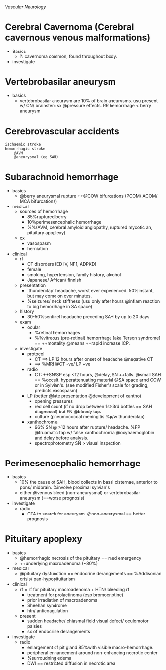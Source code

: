 ###### Vascular Neurology

# Cerebral Cavernoma (Cerebral cavernous venous malformations)
- Basics
    + ?: cavernoma common, found throughout body.
- investigate  

# Vertebrobasilar aneurysm
- basics
    + vertebrobasilar aneurysm are 10% of brain aneurysms. usu present w/ CN/ brainstem sx @pressure effects. RR hemorrhage < berry aneurysm




# Cerebrovascular accidents 
    ischaemic stroke
    hemorrhagic stroke
        @AVM
        @aneurysmal (eg SAH)


# Subarachnoid hemorrhage
- basics
    + @berry aneurysmal rupture ++@COW bifurcations (PCOM/ ACOM/ MCA bifurcations)
- medical
    + sources of hemorrhage
        * 85%ruptured berry 
        * 10%perimesencephalic hemorrhage
        * %%(AVM, cerebral amyloid angiopathy, ruptured mycotic an, pituitary apoplexy)
    + cx
        * vasospasm
        * herniation
- clinical
    + rf
        * CT disorders (ED IV, NF1, ADPKD)
        * female
        * smoking, hypertension, family history, alcohol
        * Japanese/ African/ finnish
    + presentation
        * 'thunderclap' headache, worst ever experienced. 50%instant, but may come on over minutes.
        * %seizures/ neck stiffness (usu only after hours @inflam reaction to big hemorrhage in SA space)
    + history
        * 30-50%sentinel headache preceding SAH by up to 20 days
    + exam 
        * ocular
            - %retinal hemorrhages
            - %%vitreous (pre-retinal) hemorrhage [aka Terson syndrome] == ++mortality @means ++rapid increase ICP.
    + investigate
        * protocol
            - CT ==> LP 12 hours after onset of headache @negative CT 
            - ==> %MRI @CT -ve/ LP +ve
        * radio
            - CT: ++SN/SP esp <12 hours, @delay, SN ++falls. @small SAH == %occult. hyperattenuating material @SA space arnd COW or in Sylvian's. (see modified Fisher's scale for grading, predicts vasospasm)
        * LP (better @late presentation @development of xantho)
            - opening pressures
            - red cell count (if no drop between 1st-3rd bottles == SAH diagnosed) but FN @bloody tap.
            - culture (pneumococcal meningitis %p/w thunderclap)
        * xanthochromia
            - 96% SN @ >12 hours after rupture/ headache.  %FP @truamatic tap w/ false xanthochromia @oxyhaemoglobin and delay before analysis.
            - spectrophotometry SN > visual inspection
            
# Perimesencephalic hemorrhage
- basics
    + 10% the cause of SAH, blood collects in basal cisternae, anterior to pons/ midbrain. %involve proximal sylvian's
    + either @venous bleed (non-aneurysmal) or vertebrobasilar aneurysm (==worse prognosis)
- investigate
    + radio
        * CTA to search for aneurysm. @non-aneurysmal == better prognosis

# Pituitary apoplexy
- basics
    + @hemorrhagic necrosis of the pituitary == med emergency
    + ++underlying macroadenoma (~80%)
- medical
    + @pituitary dysfunction == endocrine derangements == %Addisonian crisis/ pan-hypopituitarism
- clinical
    + rf = rf for pituitary macroadenoma + HTN/ bleeding rf
        * treatment for prolactinoma (esp bromocriptine)
        * prior irradiation of macroadenoma
        * Sheehan syndrome
        * htn/ anticoagulation
    + present
        * sudden headache/ chiasmal field visual defect/ oculomotor palsies
        * sx of endocrine derangements
- investigate
    + radio
        * enlargement of pit gland 85%with visible macro-hemorrhage. 
        * peripheral enhancement around non-enhancing necrotic center
        * %surroudning edema
        * DWI == restricted diffusion in necrotic area